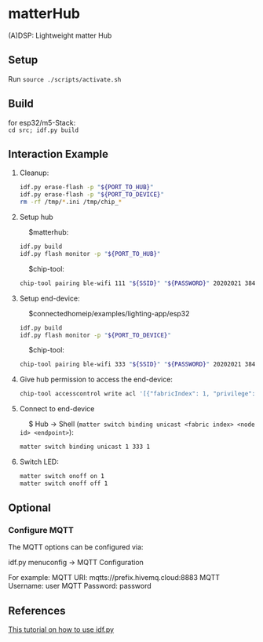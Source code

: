 # matterHub

(A)DSP: Lightweight matter Hub

## Setup

Run `source ./scripts/activate.sh`

## Build

for esp32/m5-Stack:\
`cd src; idf.py build`


## Interaction Example

1. Cleanup:

    ``` bash
    idf.py erase-flash -p "${PORT_TO_HUB}"
    idf.py erase-flash -p "${PORT_TO_DEVICE}"
    rm -rf /tmp/*.ini /tmp/chip_*
    ```

2. Setup hub

    &emsp; $matterhub:

    ```bash
    idf.py build
    idf.py flash monitor -p "${PORT_TO_HUB}"
    ```

    &emsp; $chip-tool:

    ```bash
    chip-tool pairing ble-wifi 111 "${SSID}" "${PASSWORD}" 20202021 3840
    ```

3. Setup end-device:

    &emsp; $connectedhomeip/examples/lighting-app/esp32

    ```bash
    idf.py build
    idf.py flash monitor -p "${PORT_TO_DEVICE}"
    ```

    &emsp; $chip-tool:

    ```bash
    chip-tool pairing ble-wifi 333 "${SSID}" "${PASSWORD}" 20202021 3840
    ```

4. Give hub permission to access the end-device:

    ```bash
    chip-tool accesscontrol write acl '[{"fabricIndex": 1, "privilege": 5, "authMode": 2, "subjects": [112233], "targets": null },{"fabricIndex": 1, "privilege": 5, "authMode": 2, "subjects": [111], "targets": null }]' 333 0
    ```

5. Connect to end-device

    &emsp; $ Hub -> Shell (`matter switch binding unicast <fabric index> <node id> <endpoint>`):

    ```bash
    matter switch binding unicast 1 333 1
    ```

6. Switch LED:

    ```bash
    matter switch onoff on 1
    matter switch onoff off 1
    ```
## Optional 
### Configure MQTT

The MQTT options can be configured via:

idf.py menuconfig -> MQTT Configuration 

For example:
MQTT URI: mqtts://prefix.hivemq.cloud:8883
MQTT Username: user
MQTT Password: password
## References

[This tutorial on how to use idf.py](https://github.com/project-chip/connectedhomeip/tree/master/examples/all-clusters-app/esp32)
